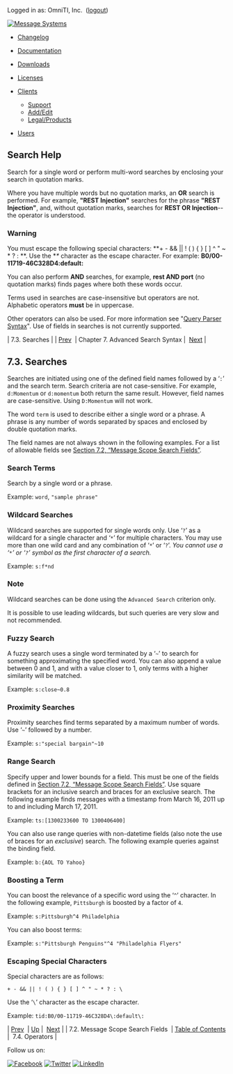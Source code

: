 Logged in as: OmniTI, Inc.  ([logout](https://support.messagesystems.com/logout.php))

[![Message Systems](https://support.messagesystems.com/images/ms-white205.png)](https://support.messagesystems.com/start.php) 

*   [Changelog](https://support.messagesystems.com/start.php?show=changelog)
*   [Documentation](https://support.messagesystems.com/docs/)
*   [Downloads](https://support.messagesystems.com/start.php)

*   [Licenses](https://support.messagesystems.com/license_summary.php)
*   <a href="">Clients</a>
    *   [Support](https://support.messagesystems.com/cs.php)
    *   [Add/Edit](https://support.messagesystems.com/edit_client.php)
    *   [Legal/Products](https://support.messagesystems.com/edit_products.php)
*   [Users](https://support.messagesystems.com/edit_customer.php)

## Search Help

Search for a single word or perform multi-word searches by enclosing your search in quotation marks.

Where you have multiple words but no quotation marks, an **OR** search is performed. For example, **"REST Injection"** searches for the phrase **"REST Injection"**, and, without quotation marks, searches for **REST OR Injection**--the operator is understood.

### Warning

You must escape the following special characters: **+ - && || ! ( ) { } [ ] ^ " ~ * ? : \**. Use the **\** character as the escape character. For example: **B0/00-11719-46C328D4\:default\:**

You can also perform **AND** searches, for example, **rest AND port** (no quotation marks) finds pages where both these words occur.

Terms used in searches are case-insensitive but operators are not. Alphabetic operators **must** be in uppercase.

Other operators can also be used. For more information see "[Query Parser Syntax](https://lucene.apache.org/core/old_versioned_docs/versions/3_0_0/queryparsersyntax.html)". Use of fields in searches is not currently supported.

| 7.3. Searches |
| [Prev](msc.lucene.query.search.fields.php)  | Chapter 7. Advanced Search Syntax |  [Next](msc.lucene.query.operators.php) |

## 7.3. Searches

Searches are initiated using one of the defined field names followed by a ‘`:`’ and the search term. Search criteria are not case-sensitive. For example, `d:Momentum` or `d:momentum` both return the same result. However, field names are case-sensitive. Using `D:Momentum` will not work.

The word `term` is used to describe either a single word or a phrase. A phrase is any number of words separated by spaces and enclosed by double quotation marks.

The field names are not always shown in the following examples. For a list of allowable fields see [Section 7.2, “Message Scope Search Fields”](msc.lucene.query.search.fields.php "7.2. Message Scope Search Fields").

### Search Terms

Search by a single word or a phrase.

Example: `word`, `"sample phrase"`

### Wildcard Searches

Wildcard searches are supported for single words only. Use ‘`?`’ as a wildcard for a single character and ‘`*`’ for multiple characters. You may use more than one wild card and any combination of ‘`*`’ or ‘`?`’. *You cannot use a ‘`*`’ or ‘`?`’ symbol as the first character of a search.* 

Example: `s:f*nd`

### Note

Wildcard searches can be done using the `Advanced Search` criterion only.

It is possible to use leading wildcards, but such queries are very slow and not recommended.

### Fuzzy Search

A fuzzy search uses a single word terminated by a ‘`~`’ to search for something approximating the specified word. You can also append a value between 0 and 1, and with a value closer to 1, only terms with a higher similarity will be matched.

Example: `s:close~0.8`

### Proximity Searches

Proximity searches find terms separated by a maximum number of words. Use ‘`~`’ followed by a number.

Example: `s:"special bargain"~10`

### Range Search

Specify upper and lower bounds for a field. This must be one of the fields defined in [Section 7.2, “Message Scope Search Fields”](msc.lucene.query.search.fields.php "7.2. Message Scope Search Fields"). Use square brackets for an inclusive search and braces for an exclusive search. The following example finds messages with a timestamp from March 16, 2011 up to and including March 17, 2011.

Example: `ts:[1300233600 TO 1300406400]`

You can also use range queries with non-datetime fields (also note the use of braces for an *exclusive*) search. The following example queries against the binding field.

Example: `b:{AOL TO Yahoo}`

### Boosting a Term

You can boost the relevance of a specific word using the ‘`^`’ character. In the following example, `Pittsburgh` is boosted by a factor of `4`.

Example: `s:Pittsburgh^4 Philadelphia`

You can also boost terms:

Example: `s:"Pittsburgh Penguins"^4 "Philadelphia Flyers"`

### Escaping Special Characters

Special characters are as follows:

`+ - && || ! ( ) { } [ ] ^ " ~ * ? : \`

Use the ‘`\`’ character as the escape character.

Example: `tid:B0/00-11719-46C328D4\:default\:`

| [Prev](msc.lucene.query.search.fields.php)  | [Up](msc.lucene.query.php) |  [Next](msc.lucene.query.operators.php) |
| 7.2. Message Scope Search Fields  | [Table of Contents](index.php) |  7.4. Operators |

Follow us on:

[![Facebook](https://support.messagesystems.com/images/icon-facebook.png)](http://www.facebook.com/messagesystems) [![Twitter](https://support.messagesystems.com/images/icon-twitter.png)](http://twitter.com/#!/MessageSystems) [![LinkedIn](https://support.messagesystems.com/images/icon-linkedin.png)](http://www.linkedin.com/company/message-systems)